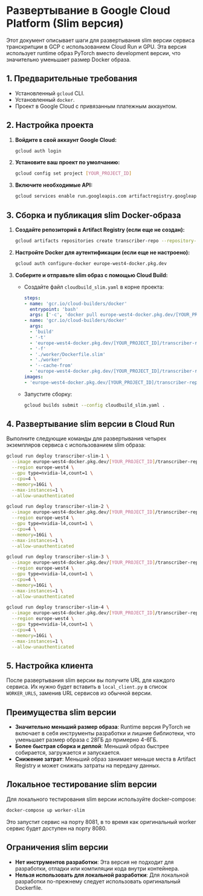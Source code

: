 # Развертывание в Google Cloud Platform (Slim версия)

Этот документ описывает шаги для развертывания slim версии сервиса транскрипции в GCP с использованием Cloud Run и GPU. Эта версия использует runtime образ PyTorch вместо development версии, что значительно уменьшает размер Docker образа.

## 1. Предварительные требования

- Установленный `gcloud` CLI.
- Установленный `docker`.
- Проект в Google Cloud с привязанным платежным аккаунтом.

## 2. Настройка проекта

1.  **Войдите в свой аккаунт Google Cloud:**
    ```bash
    gcloud auth login
    ```

2.  **Установите ваш проект по умолчанию:**
    ```bash
    gcloud config set project [YOUR_PROJECT_ID]
    ```

3.  **Включите необходимые API:**
    ```bash
    gcloud services enable run.googleapis.com artifactregistry.googleapis.com cloudbuild.googleapis.com
    ```

## 3. Сборка и публикация slim Docker-образа

1.  **Создайте репозиторий в Artifact Registry (если еще не создан):**
    ```bash
    gcloud artifacts repositories create transcriber-repo --repository-format=docker --location=europe-west4
    ```

2.  **Настройте Docker для аутентификации (если еще не настроено):**
    ```bash
    gcloud auth configure-docker europe-west4-docker.pkg.dev
    ```

3.  **Соберите и отправьте slim образ с помощью Cloud Build:**
    *   Создайте файл `cloudbuild_slim.yaml` в корне проекта:
        ```yaml
        steps:
        - name: 'gcr.io/cloud-builders/docker'
          entrypoint: 'bash'
          args: ['-c', 'docker pull europe-west4-docker.pkg.dev/[YOUR_PROJECT_ID]/transcriber-repo/transcriber-slim:latest || exit 0']
        - name: 'gcr.io/cloud-builders/docker'
          args:
          - 'build'
          - '-t'
          - 'europe-west4-docker.pkg.dev/[YOUR_PROJECT_ID]/transcriber-repo/transcriber-slim:latest'
          - '-f'
          - './worker/Dockerfile.slim'
          - './worker'
          - '--cache-from'
          - 'europe-west4-docker.pkg.dev/[YOUR_PROJECT_ID]/transcriber-repo/transcriber-slim:latest'
        images:
        - 'europe-west4-docker.pkg.dev/[YOUR_PROJECT_ID]/transcriber-repo/transcriber-slim:latest'
        ```
    *   Запустите сборку:
        ```bash
        gcloud builds submit --config cloudbuild_slim.yaml .
        ```

## 4. Развертывание slim версии в Cloud Run

Выполните следующие команды для развертывания четырех экземпляров сервиса с использованием slim образа:

```bash
gcloud run deploy transcriber-slim-1 \
  --image europe-west4-docker.pkg.dev/[YOUR_PROJECT_ID]/transcriber-repo/transcriber-slim:latest \
  --region europe-west4 \
  --gpu type=nvidia-l4,count=1 \
  --cpu=4 \
  --memory=16Gi \
  --max-instances=1 \
  --allow-unauthenticated

gcloud run deploy transcriber-slim-2 \
  --image europe-west4-docker.pkg.dev/[YOUR_PROJECT_ID]/transcriber-repo/transcriber-slim:latest \
  --region europe-west4 \
  --gpu type=nvidia-l4,count=1 \
  --cpu=4 \
  --memory=16Gi \
  --max-instances=1 \
  --allow-unauthenticated

gcloud run deploy transcriber-slim-3 \
  --image europe-west4-docker.pkg.dev/[YOUR_PROJECT_ID]/transcriber-repo/transcriber-slim:latest \
  --region europe-west4 \
  --gpu type=nvidia-l4,count=1 \
  --cpu=4 \
  --memory=16Gi \
  --max-instances=1 \
  --allow-unauthenticated

gcloud run deploy transcriber-slim-4 \
  --image europe-west4-docker.pkg.dev/[YOUR_PROJECT_ID]/transcriber-repo/transcriber-slim:latest \
  --region europe-west4 \
  --gpu type=nvidia-l4,count=1 \
  --cpu=4 \
  --memory=16Gi \
  --max-instances=1 \
  --allow-unauthenticated
```

## 5. Настройка клиента

После развертывания slim версии вы получите URL для каждого сервиса. Их нужно будет вставить в `local_client.py` в список `WORKER_URLS`, заменив URL сервисов из обычной версии.

## Преимущества slim версии

- **Значительно меньший размер образа**: Runtime версия PyTorch не включает в себя инструменты разработки и лишние библиотеки, что уменьшает размер образа с 28ГБ до примерно 4-6ГБ.
- **Более быстрая сборка и деплой**: Меньший образ быстрее собирается, загружается и запускается.
- **Снижение затрат**: Меньший образ занимает меньше места в Artifact Registry и может снижать затраты на передачу данных.

## Локальное тестирование slim версии

Для локального тестирования slim версии используйте docker-compose:

```bash
docker-compose up worker-slim
```

Это запустит сервис на порту 8081, в то время как оригинальный worker сервис будет доступен на порту 8080.

## Ограничения slim версии

- **Нет инструментов разработки**: Эта версия не подходит для разработки, отладки или компиляции кода внутри контейнера.
- **Нельзя использовать для локальной разработки**: Для локальной разработки по-прежнему следует использовать оригинальный Dockerfile.